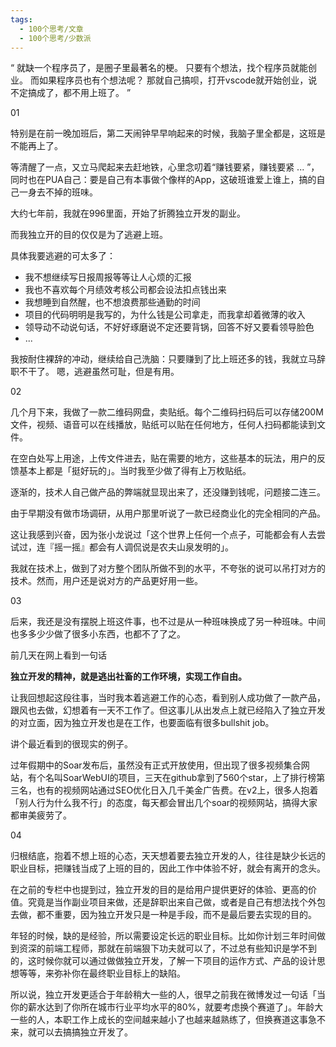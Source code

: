 ```yaml
---
tags:
  - 100个思考/文章
  - 100个思考/少数派
---
```

“
就缺一个程序员了，是圈子里最著名的梗。
只要有个想法，找个程序员就能创业。
而如果程序员也有个想法呢？
那就自己搞呗，打开vscode就开始创业，说不定搞成了，都不用上班了。
”

01

特别是在前一晚加班后，第二天闹钟早早响起来的时候，我脑子里全都是，这班是不能再上了。

等清醒了一点，又立马爬起来去赶地铁，心里念叨着“赚钱要紧，赚钱要紧 ... ”，同时也在PUA自己：要是自己有本事做个像样的App，这破班谁爱上谁上，搞的自己一身去不掉的班味。

大约七年前，我就在996里面，开始了折腾独立开发的副业。

而我独立开的目的仅仅是为了逃避上班。

具体我要逃避的可太多了：
- 我不想继续写日报周报等等让人心烦的汇报
- 我也不喜欢每个月绩效考核公司都会设法扣点钱出来
- 我想睡到自然醒，也不想浪费那些通勤的时间
- 项目的代码明明是我写的，为什么钱是公司拿走，而我拿却着微薄的收入
- 领导动不动说句话，不好好琢磨说不定还要背锅，回答不好又要看领导脸色
- ...

我按耐住裸辞的冲动，继续给自己洗脑：只要赚到了比上班还多的钱，我就立马辞职不干了。
嗯，逃避虽然可耻，但是有用。


02

几个月下来，我做了一款二维码网盘，卖贴纸。每个二维码扫码后可以存储200M文件，视频、语音可以在线播放，贴纸可以贴在任何地方，任何人扫码都能读到文件。

在空白处写上用途，上传文件进去，贴在需要的地方，这些基本的玩法，用户的反馈基本上都是「挺好玩的」。当时我至少做了得有上万枚贴纸。

逐渐的，技术人自己做产品的弊端就显现出来了，还没赚到钱呢，问题接二连三。

由于早期没有做市场调研，从用户那里听说了一款已经商业化的完全相同的产品。

这让我感到兴奋，因为张小龙说过「这个世界上任何一个点子，可能都会有人去尝试过，连『摇一摇』都会有人调侃说是农夫山泉发明的」。

我就在技术上，做到了对方整个团队所做不到的水平，不夸张的说可以吊打对方的技术。然而，用户还是说对方的产品更好用一些。

03

后来，我还是没有摆脱上班这件事，也不过是从一种班味换成了另一种班味。中间也多多少少做了很多小东西，也都不了了之。

前几天在网上看到一句话

**独立开发的精神，就是逃出社畜的工作环境，实现工作自由。**

让我回想起这段往事，当时我本着逃避工作的心态，看到别人成功做了一款产品，跟风也去做，幻想着有一天不工作了。但这事儿从出发点上就已经陷入了独立开发的对立面，因为独立开发也是在工作，也要面临有很多bullshit job。

讲个最近看到的很现实的例子。

过年假期中的Soar发布后，虽然没有正式开放使用，但出现了很多视频集合网站，有个名叫SoarWebUI的项目，三天在github拿到了560个star，上了排行榜第三名，也有的视频网站通过SEO优化日入几千美金广告费。在v2上，很多人抱着「别人行为什么我不行」的态度，每天都会冒出几个soar的视频网站，搞得大家都审美疲劳了。

04

归根结底，抱着不想上班的心态，天天想着要去独立开发的人，往往是缺少长远的职业目标，把赚钱当成了上班的目的，因此工作中体验不好，就会有离开的念头。

在之前的专栏中也提到过，独立开发的目的是给用户提供更好的体验、更高的价值。究竟是当作副业项目来做，还是辞职出来自己做，或者是自己有想法找个外包去做，都不重要，因为独立开发只是一种是手段，而不是最后要去实现的目的。

年轻的时候，缺的是经验，所以需要设定长远的职业目标。比如你计划三年时间做到资深的前端工程师，那就在前端狠下功夫就可以了，不过总有些知识是学不到的，这时候你就可以通过做做独立开发，了解一下项目的运作方式、产品的设计思想等等，来弥补你在最终职业目标上的缺陷。

所以说，独立开发更适合于年龄稍大一些的人，很早之前我在微博发过一句话「当你的薪水达到了你所在城市行业平均水平的80%，就要考虑换个赛道了」。年龄大一些的人，本职工作上成长的空间越来越小了也越来越熟练了，但换赛道这事急不来，就可以去搞搞独立开发了。